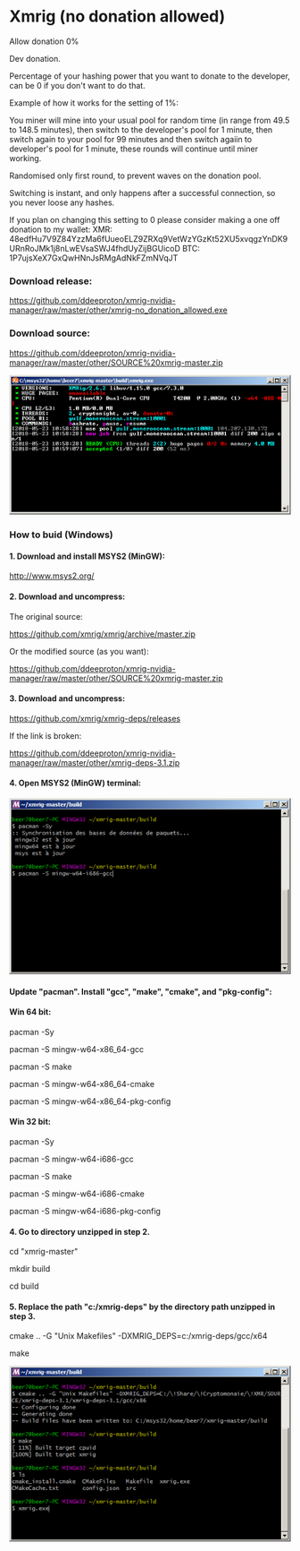 # Xmrig (no donation allowed)

Allow donation 0% 

  Dev donation.
 
  Percentage of your hashing power that you want to donate to the developer, can be 0 if you don't want to do that.
 
  Example of how it works for the setting of 1%:
	
  You miner will mine into your usual pool for random time (in range from 49.5 to 148.5 minutes),
  then switch to the developer's pool for 1 minute, then switch again to your pool for 99 minutes
  and then switch agaiin to developer's pool for 1 minute, these rounds will continue until miner working.
 
  Randomised only first round, to prevent waves on the donation pool.
 
  Switching is instant, and only happens after a successful connection, so you never loose any hashes.
 
  If you plan on changing this setting to 0 please consider making a one off donation to my wallet:
  XMR: 48edfHu7V9Z84YzzMa6fUueoELZ9ZRXq9VetWzYGzKt52XU5xvqgzYnDK9URnRoJMk1j8nLwEVsaSWJ4fhdUyZijBGUicoD
  BTC: 1P7ujsXeX7GxQwHNnJsRMgAdNkFZmNVqJT

### Download release:

https://github.com/ddeeproton/xmrig-nvidia-manager/raw/master/other/xmrig-no_donation_allowed.exe

### Download source:

https://github.com/ddeeproton/xmrig-nvidia-manager/raw/master/other/SOURCE%20xmrig-master.zip

![](preview.png)

### How to buid (Windows)

#### 1. Download and install MSYS2 (MinGW):

http://www.msys2.org/

#### 2. Download and uncompress:

The original source:

https://github.com/xmrig/xmrig/archive/master.zip

Or the modified source (as you want):

https://github.com/ddeeproton/xmrig-nvidia-manager/raw/master/other/SOURCE%20xmrig-master.zip

#### 3. Download and uncompress: 

https://github.com/xmrig/xmrig-deps/releases

If the link is broken:

https://github.com/ddeeproton/xmrig-nvidia-manager/raw/master/other/xmrig-deps-3.1.zip

#### 4. Open MSYS2 (MinGW) terminal:

![](preview2_1.png)

#### Update "pacman". Install "gcc", "make", "cmake", and "pkg-config":

#### Win 64 bit:
pacman -Sy

pacman -S mingw-w64-x86_64-gcc

pacman -S make

pacman -S mingw-w64-x86_64-cmake

pacman -S mingw-w64-x86_64-pkg-config

#### Win 32 bit:
pacman -Sy

pacman -S mingw-w64-i686-gcc

pacman -S make

pacman -S mingw-w64-i686-cmake

pacman -S mingw-w64-i686-pkg-config



#### 4. Go to directory unzipped in step 2.
cd "xmrig-master"

mkdir build

cd build

#### 5. Replace the path "c:/xmrig-deps" by the directory path unzipped in step 3.
cmake .. -G "Unix Makefiles" -DXMRIG_DEPS=c:/xmrig-deps/gcc/x64

make


![](preview3_1.png)
